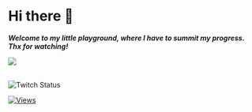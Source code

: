 # Hi there 👋
___Welcome to my little playground, where I have to summit my progress. Thx for watching!___

<a href="https://github-readme-stats.vercel.app/api?username=Pondworth&show_icons=true&theme=solarized-dark">
  <img align="center" src="https://github-readme-stats.vercel.app/api?username=Pondworth&show_icons=true&include_all_commits=true&count_private=true&theme=react" />
</a>
</br>
</br>

![Twitch Status](https://img.shields.io/twitch/status/SayuriRosa?label=SayuriRosa&logo=Twitch&labelColor=9b0505&style=for-the-badge)

[![Views](https://komarev.com/ghpvc/?username=Pondworth&color=A70000&style=for-the-badge&label=PROFILE+VIEWS)](https://github.com/pondworth)


<!--
**Pondworth/Pondworth** is a ✨ _special_ ✨ repository because its `README.md` (this file) appears on your GitHub profile.

Here are some ideas to get you started:

- 🔭 I’m currently working on ...
- 🌱 I’m currently learning ...
- 👯 I’m looking to collaborate on ...
- 🤔 I’m looking for help with ...
- 💬 Ask me about ...
- 📫 How to reach me: ...
- 😄 Pronouns: ...
- ⚡ Fun fact: ...
-->
